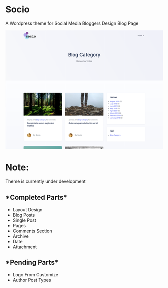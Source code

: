 <h1>Socio</h1>
A Wordpress theme for Social Media Bloggers
Design Blog Page

![](screenshot.png)

<h1>Note:</h1>

Theme is currently under development
<h2>*Completed Parts*</h2>
<ul>
<li>Layout Design</li>
<li>Blog Posts</li>
<li>Single Post</li>
<li>Pages</li>
<li>Comments Section</li>
<li>Archive</li>
<li>Date</li>
<li>Attachment</li>
</ul>

<h2>*Pending Parts*</h2>
<ul>
<li>Logo From Customize</li>
<li>Author Post Types</li>
</ul>